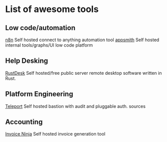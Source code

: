 # List of awesome tools

## Low code/automation
[n8n](https://n8n.io/) Self hosted connect to anything automation tool 
[appsmith](https://www.appsmith.com/) Self hosted internal tools/graphs/UI low code platform

## Help Desking
[RustDesk](https://rustdesk.com/) Self hosted/free public server remote desktop software written in Rust.

## Platform Engineering
[Teleport](https://goteleport.com/) Self hosted bastion with audit and pluggable auth. sources

## Accounting
[Invoice Ninja](https://invoiceninja.com/) Self hosted invoice generation tool